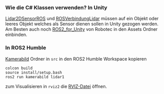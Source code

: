 ### Wie die C# Klassen verwenden? In Unity
[Lidar2DSensorROS](./Lidar2DSensorROS.cs) und [ROSVerbindungLidar](./ROSVerbindungLidar.cs)  müssen auf ein Objekt oder leeres Objekt welches als Sensor dienen sollen in Unity gezogen werden.
Am Besten auch noch [ROS2_for_Unity](https://github.com/RobotecAI/ros2-for-unity) von Robotec in den Assets Ordner einbinden.

### In ROS2 Humble
[Kamerabild](./) Ordner in ```src``` in den ROS2 Humble Workspace kopieren

```
colcon build
source install/setup.bash
ros2 run kamerabild lidar1
```

zum Visualisieren in ```rviz2``` die [RVIZ-Datei](./lidar1_rviz.rviz) öffnen.
